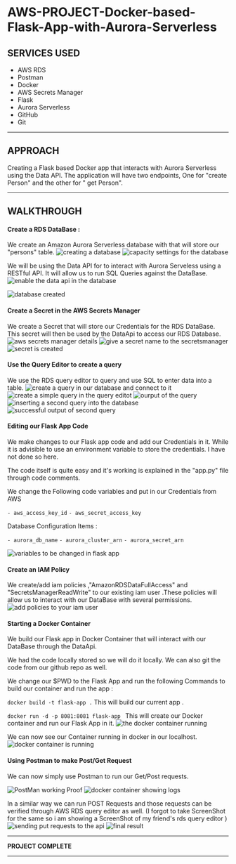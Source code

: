 # AWS-PROJECT-Docker-based-Flask-App-with-Aurora-Serverless

## SERVICES USED

- AWS RDS
- Postman
- Docker
- AWS Secrets Manager 
- Flask
- Aurora Serverless
- GitHub
- Git


------------



## APPROACH

Creating a Flask based Docker app that interacts with Aurora  Serverless using the Data API. The application will have two endpoints, One for "create Person" and the other for " get Person".


------------



## WALKTHROUGH 

#### Create a RDS DataBase :

We create an Amazon Aurora Serverless database with that will store our "persons" table.
![creating a database](https://user-images.githubusercontent.com/53488130/121803689-65b1a600-cc60-11eb-801f-557471f7bfbc.PNG)
![capacity settings for the database](https://user-images.githubusercontent.com/53488130/121803694-68ac9680-cc60-11eb-9f6e-a3d535a75cdb.PNG)


We will be using the Data API for to interact with Aurora Serveless using a RESTful API. 
It will allow us to run SQL Queries against the DataBase.
![enable the data api in the database](https://user-images.githubusercontent.com/53488130/121803700-6e09e100-cc60-11eb-92d1-10e1037d323b.PNG)

![database created](https://user-images.githubusercontent.com/53488130/121803730-837f0b00-cc60-11eb-94dd-d60a7965f075.PNG)

#### Create a Secret in the AWS Secrets Manager

We create a Secret that will store our Credentials for the RDS DataBase. This secret will then be used by the DataApi to access our RDS Database.
![aws secrets manager details](https://user-images.githubusercontent.com/53488130/121803710-72ce9500-cc60-11eb-9dbc-557b43ca8b8d.PNG)
![give a secret name to the secretsmanager](https://user-images.githubusercontent.com/53488130/121803759-9eea1600-cc60-11eb-99fc-bfa94532c4fa.PNG)
![secret is created](https://user-images.githubusercontent.com/53488130/121803766-a27d9d00-cc60-11eb-9945-f5b653ac8091.PNG)

#### Use the Query Editor to create a query 

We use the RDS query editor to query and use SQL to enter data into a table.
![create a query in our database and connect to it](https://user-images.githubusercontent.com/53488130/121803770-a9a4ab00-cc60-11eb-8dd0-b0feaed80195.PNG)
![create a simple query in the query editot](https://user-images.githubusercontent.com/53488130/121803772-ab6e6e80-cc60-11eb-899d-f0b89863bc5f.PNG)
![ourput of the query](https://user-images.githubusercontent.com/53488130/121803776-ad383200-cc60-11eb-8e8e-d323861a7887.PNG)
![inserting a second query into the database](https://user-images.githubusercontent.com/53488130/121803777-b0cbb900-cc60-11eb-9d48-a8adc4150424.PNG)
![successful output of second query](https://user-images.githubusercontent.com/53488130/121803779-b2957c80-cc60-11eb-9ef3-c50bd83d270a.PNG)

#### Editing our Flask App Code

We make changes to our Flask app code and add our Credentials in it.
While it is advisible to use an environment variable to store the credentials.
I have not done so here.

The code itself is quite easy and it's working is explained in the "app.py" file through code comments.

We change the Following code variables and put in our Credentials from AWS

`- aws_access_key_id`
`- aws_secret_access_key`

Database Configuration Items :

`- aurora_db_name`
`- aurora_cluster_arn`
`- aurora_secret_arn`

![variables to be changed in flask app](https://user-images.githubusercontent.com/53488130/121803793-c0e39880-cc60-11eb-90aa-5fbf3cfd11cc.PNG)

#### Create an IAM Policy

We create/add iam policies ,"AmazonRDSDataFullAccess" and "SecretsManagerReadWrite" to our existing iam user .These policies will allow us to interact with our DataBase with several permissions.
![add policies to your iam user](https://user-images.githubusercontent.com/53488130/121803785-bc1ee480-cc60-11eb-925e-e9f18071c72a.PNG)

#### Starting a Docker Container

We build our Flask app in Docker Container that will interact with our DataBase through the DataApi.

We had the code locally stored so we will do it locally. We can also git the code from our github repo as well.

We change our $PWD to the Flask App and run the following Commands to build our container and run the app : 

`docker build -t flask-app .` 
This will build our current app .

`docker run -d -p 8081:8081 flask-app ` 
This will create our Docker container and run our Flask App in it.
![the docker container running](https://user-images.githubusercontent.com/53488130/121803817-e5d80b80-cc60-11eb-8680-1a19de8d405e.PNG)

We can now see our Container running in docker in our localhost.
![docker container is running](https://user-images.githubusercontent.com/53488130/121803821-e8d2fc00-cc60-11eb-812d-74a146cca077.PNG)

#### Using Postman to make Post/Get Request

We can now simply use Postman to run our Get/Post requests.

![PostMan working Proof](https://user-images.githubusercontent.com/53488130/121803838-f8524500-cc60-11eb-8ebc-17cd41d906bb.jpeg)
![docker container showing logs](https://user-images.githubusercontent.com/53488130/121803862-0e600580-cc61-11eb-8248-ac76e6da7a0e.PNG)

In a similar way we can run POST Requests and those requests can be verified through AWS RDS query editor as well.
(I forgot to take ScreenShot for the same so i am showing a ScreenShot of my friend's rds query editor )
![sending put requests to the api](https://user-images.githubusercontent.com/53488130/121803903-38192c80-cc61-11eb-8808-514039ae6ca2.PNG)
![final result](https://user-images.githubusercontent.com/53488130/121803907-394a5980-cc61-11eb-9537-4b805b188ffc.PNG)

------------


**PROJECT COMPLETE**


------------


